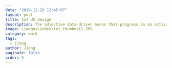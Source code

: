 ```yaml
---
date: "2019-12-29 12:45:07"
layout: post
title: IoT UX design
description: The adjective data-driven means that progress in an activity is compelled by data, rather than by intuition or by personal experience.
image: \images\index\iot_thumbnail.JPG
category: work
tags:
  - jjong
author: JJong
paginate: false
order: 5
---
```

